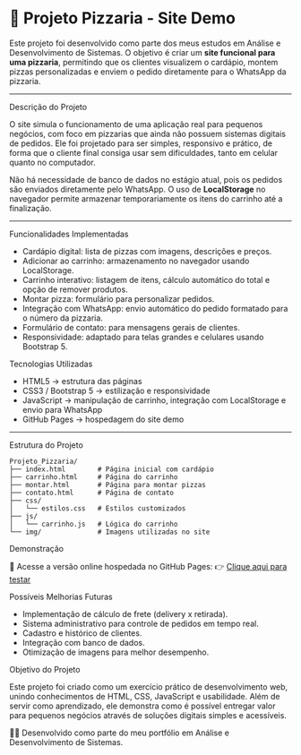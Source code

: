 # 🍕 Projeto Pizzaria - Site Demo

Este projeto foi desenvolvido como parte dos meus estudos em Análise e Desenvolvimento de Sistemas.
O objetivo é criar um **site funcional para uma pizzaria**, permitindo que os clientes visualizem o cardápio, montem pizzas personalizadas e enviem o pedido diretamente para o WhatsApp da pizzaria.

---

 Descrição do Projeto

O site simula o funcionamento de uma aplicação real para pequenos negócios, com foco em pizzarias que ainda não possuem sistemas digitais de pedidos.
Ele foi projetado para ser simples, responsivo e prático, de forma que o cliente final consiga usar sem dificuldades, tanto em celular quanto no computador.

Não há necessidade de banco de dados no estágio atual, pois os pedidos são enviados diretamente pelo WhatsApp. O uso de **LocalStorage** no navegador permite armazenar temporariamente os itens do carrinho até a finalização.

---

Funcionalidades Implementadas

* Cardápio digital: lista de pizzas com imagens, descrições e preços.
* Adicionar ao carrinho: armazenamento no navegador usando LocalStorage.
* Carrinho interativo: listagem de itens, cálculo automático do total e opção de remover produtos.
* Montar pizza: formulário para personalizar pedidos.
* Integração com WhatsApp: envio automático do pedido formatado para o número da pizzaria.
* Formulário de contato: para mensagens gerais de clientes.
* Responsividade: adaptado para telas grandes e celulares usando Bootstrap 5.


 Tecnologias Utilizadas
 
* HTML5 → estrutura das páginas
* CSS3 / Bootstrap 5 → estilização e responsividade
* JavaScript → manipulação de carrinho, integração com LocalStorage e envio para WhatsApp
* GitHub Pages → hospedagem do site demo

---

Estrutura do Projeto

```
Projeto_Pizzaria/
├── index.html        # Página inicial com cardápio
├── carrinho.html     # Página do carrinho
├── montar.html       # Página para montar pizzas
├── contato.html      # Página de contato
├── css/
│   └── estilos.css   # Estilos customizados
├── js/
│   └── carrinho.js   # Lógica do carrinho
└── img/              # Imagens utilizadas no site
```

 Demonstração

🔗 Acesse a versão online hospedada no GitHub Pages:
👉 [Clique aqui para testar](https://diazrenan.github.io/Projeto_Pizzaria/)


Possíveis Melhorias Futuras

* Implementação de cálculo de frete (delivery x retirada).
* Sistema administrativo para controle de pedidos em tempo real.
* Cadastro e histórico de clientes.
* Integração com banco de dados.
* Otimização de imagens para melhor desempenho.

 Objetivo do Projeto

Este projeto foi criado como um exercício prático de desenvolvimento web, unindo conhecimentos de HTML, CSS, JavaScript e usabilidade.
Além de servir como aprendizado, ele demonstra como é possível entregar valor para pequenos negócios através de soluções digitais simples e acessíveis.


👨‍💻 Desenvolvido como parte do meu portfólio em Análise e Desenvolvimento de Sistemas.
